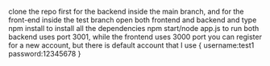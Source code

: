 clone the repo first for the backend inside the main branch, and for the front-end inside the test branch
open both frontend and backend and type npm install to install all the dependencies
npm start/node app.js to run both
backend uses port 3001, while the frontend uses 3000 port
you can register for a new account, but there is default account that I use { username:test1 password:12345678 }
